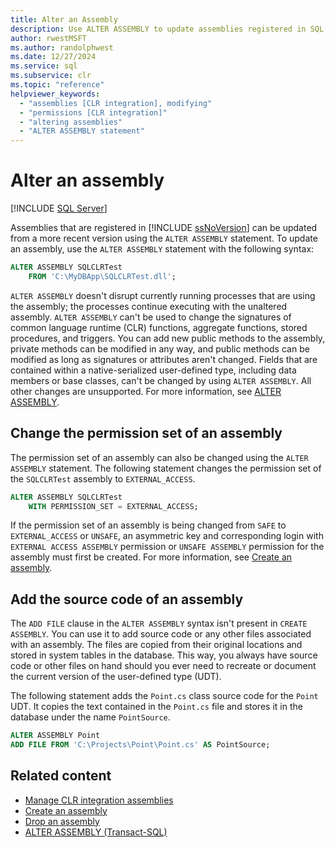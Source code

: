 ```yaml
---
title: Alter an Assembly
description: Use ALTER ASSEMBLY to update assemblies registered in SQL Server. You can also change the permission set and add source code or other files for an assembly.
author: rwestMSFT
ms.author: randolphwest
ms.date: 12/27/2024
ms.service: sql
ms.subservice: clr
ms.topic: "reference"
helpviewer_keywords:
  - "assemblies [CLR integration], modifying"
  - "permissions [CLR integration]"
  - "altering assemblies"
  - "ALTER ASSEMBLY statement"
---
```

# Alter an assembly

[!INCLUDE [SQL Server](../../../includes/applies-to-version/sqlserver.md)]

Assemblies that are registered in [!INCLUDE [ssNoVersion](../../../includes/ssnoversion-md.md)] can be updated from a more recent version using the `ALTER ASSEMBLY` statement. To update an assembly, use the `ALTER ASSEMBLY` statement with the following syntax:

```sql
ALTER ASSEMBLY SQLCLRTest
    FROM 'C:\MyDBApp\SQLCLRTest.dll';
```

`ALTER ASSEMBLY` doesn't disrupt currently running processes that are using the assembly; the processes continue executing with the unaltered assembly. `ALTER ASSEMBLY` can't be used to change the signatures of common language runtime (CLR) functions, aggregate functions, stored procedures, and triggers. You can add new public methods to the assembly, private methods can be modified in any way, and public methods can be modified as long as signatures or attributes aren't changed. Fields that are contained within a native-serialized user-defined type, including data members or base classes, can't be changed by using `ALTER ASSEMBLY`. All other changes are unsupported. For more information, see [ALTER ASSEMBLY](../../../t-sql/statements/alter-assembly-transact-sql.md).

## Change the permission set of an assembly

The permission set of an assembly can also be changed using the `ALTER ASSEMBLY` statement. The following statement changes the permission set of the `SQLCLRTest` assembly to `EXTERNAL_ACCESS`.

```sql
ALTER ASSEMBLY SQLCLRTest
    WITH PERMISSION_SET = EXTERNAL_ACCESS;
```

If the permission set of an assembly is being changed from `SAFE` to `EXTERNAL_ACCESS` or `UNSAFE`, an asymmetric key and corresponding login with `EXTERNAL ACCESS ASSEMBLY` permission or `UNSAFE ASSEMBLY` permission for the assembly must first be created. For more information, see [Create an assembly](creating-an-assembly.md).

## Add the source code of an assembly

The `ADD FILE` clause in the `ALTER ASSEMBLY` syntax isn't present in `CREATE ASSEMBLY`. You can use it to add source code or any other files associated with an assembly. The files are copied from their original locations and stored in system tables in the database. This way, you always have source code or other files on hand should you ever need to recreate or document the current version of the user-defined type (UDT).

The following statement adds the `Point.cs` class source code for the `Point` UDT. It copies the text contained in the `Point.cs` file and stores it in the database under the name `PointSource`.

```sql
ALTER ASSEMBLY Point
ADD FILE FROM 'C:\Projects\Point\Point.cs' AS PointSource;
```

## Related content

- [Manage CLR integration assemblies](managing-clr-integration-assemblies.md)
- [Create an assembly](creating-an-assembly.md)
- [Drop an assembly](dropping-an-assembly.md)
- [ALTER ASSEMBLY (Transact-SQL)](../../../t-sql/statements/alter-assembly-transact-sql.md)
